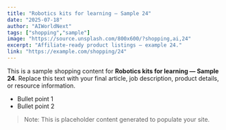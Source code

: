 ```yaml
---
title: "Robotics kits for learning — Sample 24"
date: "2025-07-18"
author: "AIWorldNext"
tags: ["shopping","sample"]
image: "https://source.unsplash.com/800x600/?shopping,ai,24"
excerpt: "Affiliate-ready product listings — example 24."
link: "https://example.com/shopping/24"
---
```


This is a sample shopping content for **Robotics kits for learning — Sample 24**. Replace this text with your final article, job description, product details, or resource information.

- Bullet point 1
- Bullet point 2

> Note: This is placeholder content generated to populate your site.
